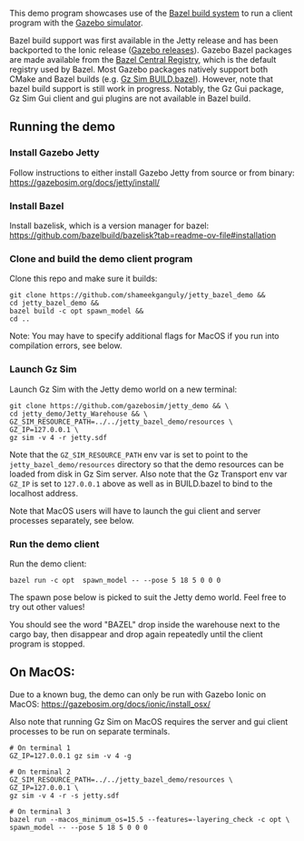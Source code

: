 This demo program showcases use of the
[Bazel build system](https://bazel.build/) to run a client
program with the [Gazebo simulator](https://gazebosim.org/home).

Bazel build support was first available in the Jetty release and has been
backported to the Ionic release
([Gazebo releases](https://gazebosim.org/docs/latest/releases/)).
Gazebo Bazel packages are made available from the
[Bazel Central Registry](https://registry.bazel.build/modules/gz-sim), which is
the default registry used by Bazel.
Most Gazebo packages natively support both CMake and Bazel builds
(e.g.
[Gz Sim BUILD.bazel](https://github.com/gazebosim/gz-sim/blob/gz-sim10/BUILD.bazel)).
However, note that bazel build support is still work in progress. Notably, the
Gz Gui package, Gz Sim Gui client and gui plugins are not available in Bazel
build.

## Running the demo

### Install Gazebo Jetty
Follow instructions to either install Gazebo Jetty from source or from binary:
https://gazebosim.org/docs/jetty/install/

### Install Bazel
Install bazelisk, which is a version manager for bazel:
https://github.com/bazelbuild/bazelisk?tab=readme-ov-file#installation

### Clone and build the demo client program
Clone this repo and make sure it builds:
```shell
git clone https://github.com/shameekganguly/jetty_bazel_demo &&
cd jetty_bazel_demo &&
bazel build -c opt spawn_model &&
cd ..
```
Note: You may have to specify additional flags for MacOS if you run into
compilation errors, see below.

### Launch Gz Sim
Launch Gz Sim with the Jetty demo world on a new terminal:
```shell
git clone https://github.com/gazebosim/jetty_demo && \
cd jetty_demo/Jetty_Warehouse && \
GZ_SIM_RESOURCE_PATH=../../jetty_bazel_demo/resources \
GZ_IP=127.0.0.1 \
gz sim -v 4 -r jetty.sdf
```
Note that the `GZ_SIM_RESOURCE_PATH` env var is set to point to the
`jetty_bazel_demo/resources` directory so that the demo resources can be loaded
from disk in Gz Sim server.
Also note that the Gz Transport env var `GZ_IP` is set to `127.0.0.1` above as
well as in BUILD.bazel to bind to the localhost address.

Note that MacOS users will have to launch the gui client and server processes
separately, see below.

### Run the demo client
Run the demo client:
```shell
bazel run -c opt  spawn_model -- --pose 5 18 5 0 0 0
```
The spawn pose below is picked to suit the Jetty demo world. Feel free to try
out other values!

You should see the word "BAZEL" drop inside the warehouse next to the cargo bay,
then disappear and drop again repeatedly until the client program is stopped.

## On MacOS:
Due to a known bug, the demo can only be run with Gazebo Ionic on MacOS:
https://gazebosim.org/docs/ionic/install_osx/

Also note that running Gz Sim on MacOS requires the server and gui client
processes to be run on separate terminals.

```shell
# On terminal 1
GZ_IP=127.0.0.1 gz sim -v 4 -g

# On terminal 2
GZ_SIM_RESOURCE_PATH=../../jetty_bazel_demo/resources \
GZ_IP=127.0.0.1 \
gz sim -v 4 -r -s jetty.sdf

# On terminal 3
bazel run --macos_minimum_os=15.5 --features=-layering_check -c opt \
spawn_model -- --pose 5 18 5 0 0 0
```
